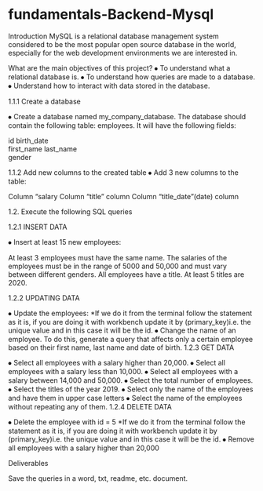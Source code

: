 # fundamentals-Backend-Mysql




Introduction
MySQL is a relational database management system considered to be the most popular open source database in the world, especially for the web development environments we are interested in.




What are the main objectives of this project?
⦁ To understand what a relational database is.
⦁ To understand how queries are made to a database.
⦁ Understand how to interact with data stored in the database.






1.1.1 Create a database

⦁ Create a database named my_company_database. The database should contain the following table:
employees. It will have the following fields:   

id
birth_date  
first_name
last_name   
gender     

1.1.2 Add new columns to the created table
⦁ Add 3 new columns to the table:

Column “salary
Column “title” column
Column “title_date”(date) column



1.2. Execute the following SQL queries

1.2.1 INSERT DATA

⦁ Insert at least 15 new employees:

At least 3 employees must have the same name.
The salaries of the employees must be in the range of
5000 and 50,000 and must vary between different genders.
All employees have a title.
At least 5 titles are 2020.

1.2.2 UPDATING DATA

⦁ Update the employees:
*If we do it from the terminal follow the statement as it is, if you are doing it with workbench update it by (primary_key)i.e. the unique value and in this case it will be the id.
⦁ Change the name of an employee. To do this, generate a query that affects only a certain employee based on their first name, last name and date of birth.
1.2.3 GET DATA

⦁ Select all employees with a salary higher than 20,000.
⦁ Select all employees with a salary less than 10,000.
⦁ Select all employees with a salary between 14,000 and 50,000.
⦁ Select the total number of employees.
⦁ Select the titles of the year 2019.
⦁ Select only the name of the employees and have them in upper case letters
⦁ Select the name of the employees without repeating any of them.
1.2.4 DELETE DATA

⦁ Delete the employee with id = 5
*If we do it from the terminal follow the statement as it is, if you are doing it with workbench update it by (primary_key)i.e. the unique value and in this case it will be the id.
⦁ Remove all employees with a salary higher than 20,000








Deliverables

Save the queries in a word, txt, readme, etc. document.
